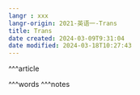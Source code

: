 ```yaml
---
langr : xxx
langr-origin: 2021-英语一-Trans
title: Trans
date created: 2024-03-09T9:31:04
date modified: 2024-03-18T10:27:43
---
```


^^^article






^^^words
^^^notes
